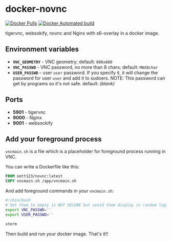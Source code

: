 # docker-novnc

[![Docker Pulls](https://img.shields.io/docker/pulls/oott123/novnc.svg)](https://hub.docker.com/r/oott123/novnc/) [![Docker Automated build](https://img.shields.io/docker/automated/oott123/novnc.svg)](https://hub.docker.com/r/oott123/novnc/)

tigervnc, websokify, novnc and Nginx with s6-overlay in a docker image.

## Environment variables

* **`VNC_GEOMETRY`** - VNC geometry; default: `800x600`
* **`VNC_PASSWD`** - VNC password, no more than 8 chars; default: `MAX8char`
* **`USER_PASSWD`** - user `user` password. If you specify it, it will change the password for user `user` and add it to sudoers. NOTE: This password can get by programs so it's not safe. default: _(blank)_

## Ports

* **5901** - tigervnc
* **9000** - Nginx
* **9001** - websockify

## Add your foreground process

`vncmain.sh` is a file which is a placeholder for foreground process running in VNC.

You can write a Dockerfile like this:

```Dockerfile
FROM oott123/novnc:latest
COPY vncmain.sh /app/vncmain.sh
```

And add foreground commands in your `vncmain.sh`:

```bash
#!/bin/bash
# Set them to empty is NOT SECURE but avoid them display in random logs.
export VNC_PASSWD=''
export USER_PASSWD=''

xterm
```

Then build and run your docker image. That's it!!
